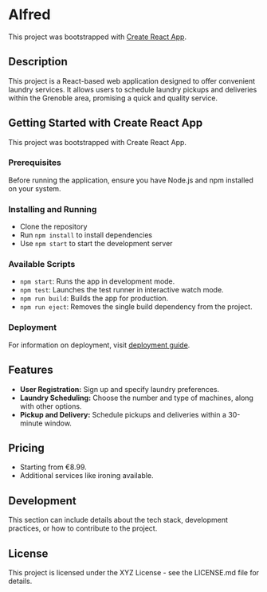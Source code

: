 # Alfred

This project was bootstrapped with [Create React App](https://github.com/facebook/create-react-app).

## Description

This project is a React-based web application designed to offer convenient laundry services. It allows users to schedule laundry pickups and deliveries within the Grenoble area, promising a quick and quality service.

## Getting Started with Create React App

This project was bootstrapped with Create React App.

### Prerequisites

Before running the application, ensure you have Node.js and npm installed on your system.

### Installing and Running

- Clone the repository
- Run `npm install` to install dependencies
- Use `npm start` to start the development server

### Available Scripts

- `npm start`: Runs the app in development mode.
- `npm test`: Launches the test runner in interactive watch mode.
- `npm run build`: Builds the app for production.
- `npm run eject`: Removes the single build dependency from the project.

### Deployment

For information on deployment, visit [deployment guide](https://facebook.github.io/create-react-app/docs/deployment).

## Features

- **User Registration:** Sign up and specify laundry preferences.
- **Laundry Scheduling:** Choose the number and type of machines, along with other options.
- **Pickup and Delivery:** Schedule pickups and deliveries within a 30-minute window.

## Pricing

- Starting from €8.99.
- Additional services like ironing available.

## Development

This section can include details about the tech stack, development practices, or how to contribute to the project.

## License

This project is licensed under the XYZ License - see the LICENSE.md file for details.
